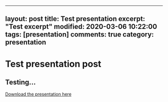  ---
layout: post
title: Test presentation
excerpt: "Test excerpt"
modified: 2020-03-06 10:22:00
tags: [presentation]
comments: true
category: presentation
---
# Test presentation post
## Testing...
[Download the presentation here](https://drive.google.com/open?id=1xUhTI2EfQ2YJPjKsEDMs78Yfh_zD4Pb6)
